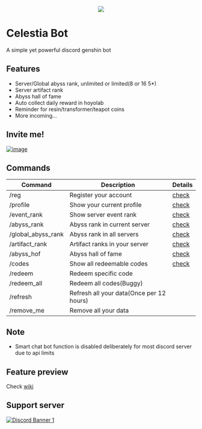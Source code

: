 <p align="center">
  <img src="https://user-images.githubusercontent.com/109652760/228099008-d0303ceb-4795-4f60-b6b2-d6bd8c5a5f19.png" />
</p>

# Celestia Bot

A simple yet powerful discord genshin bot

## Features
* Server/Global abyss rank, unlimited or limited(8 or 16 5*)
* Server artifact rank
* Abyss hall of fame
* Auto collect daily reward in hoyolab
* Reminder for resin/transformer/teapot coins
* More incoming...

## Invite me!
[![image](https://user-images.githubusercontent.com/109652760/228126364-0380c883-023a-445a-aad7-620a762e2270.png)](https://discord.com/api/oauth2/authorize?client_id=988697044988334100&permissions=414464722944&scope=bot%20applications.commands)

## Commands

| Command            | Description                              | Details |
|--------------------|------------------------------------------|---------|
| /reg               | Register your account                    | [check](https://github.com/genshin-discord/CelestiaBot/wiki/CelestiaBot-registration-help)   |
| /profile           | Show your current profile                | [check](https://github.com/genshin-discord/CelestiaBot/wiki/Command-example#profile)        |
| /event_rank        | Show server event rank                   | [check](https://github.com/genshin-discord/CelestiaBot/wiki/Command-example#event_rank)        |
| /abyss_rank        | Abyss rank in current server             | [check](https://github.com/genshin-discord/CelestiaBot/wiki/Command-example#abyss_rank)        |
| /global_abyss_rank | Abyss rank in all servers                | [check](https://github.com/genshin-discord/CelestiaBot/wiki/Command-example#global_abyss_rank)        |
| /artifact_rank     | Artifact ranks in your server            | [check](https://github.com/genshin-discord/CelestiaBot/wiki/Command-example#artifact_rank)        |
| /abyss_hof         | Abyss hall of fame                       | [check](https://github.com/genshin-discord/CelestiaBot/wiki/Command-example#abyss_hof)        |
| /codes             | Show all redeemable codes                | [check](https://github.com/genshin-discord/CelestiaBot/wiki/Command-example#codes)        |
| /redeem            | Redeem specific code                     |         |
| /redeem_all        | Redeem all codes(Buggy)                  |         |
| /refresh           | Refresh all your data(Once per 12 hours) |         |
| /remove_me         | Remove all your data                     |         |

## Note
* Smart chat bot function is disabled deliberately for most discord server due to api limits 

## Feature preview

Check [wiki](https://github.com/genshin-discord/CelestiaBot/wiki/Command-example)

## Support server

[![Discord Banner 1](https://discordapp.com/api/guilds/988699871676608522/widget.png?style=banner1)](https://discord.gg/JTP9QJHtm8)
